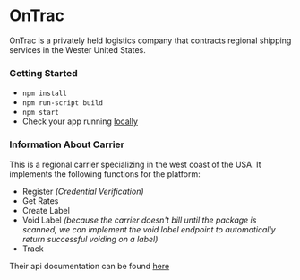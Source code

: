 # OnTrac

OnTrac is a privately held logistics company that contracts regional shipping services in the Wester United States.

### Getting Started
- `npm install`
- `npm run-script build`
- `npm start`
- Check your app running [locally](http://localhost:3005/GetRegistryData)


### Information About Carrier
This is a regional carrier specializing in the west coast of the USA. It implements the following functions for the platform:
- Register *(Credential Verification)*
- Get Rates
- Create Label
- Void Label *(because the carrier doesn't bill until the package is scanned, we can implement the void label endpoint to automatically return successful voiding on a label)*
- Track

Their api documentation can be found [here](./docs/api.pdf)
